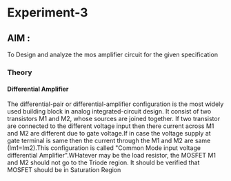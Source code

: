 # Experiment-3
## AIM :
To Design and analyze the mos amplifier circuit for the given specification 
### Theory 
#### Differential Amplifier
The differential-pair or differential-amplifier configuration is the most widely used building block in analog integrated-circuit design.
It consist of two transistors M1 and M2, whose sources are joined together.
If two transistor are connected to the different voltage input then there current across M1 and M2 are different due to gate voltage.If in case the voltage supply at gate terminal is same then the current through the M1 and M2 are same (Im1=Im2).This configuration is called "Common Mode input voltage differential Amplifier".WHatever may be the load resistor, the MOSFET M1 and M2 should not go to the Triode region. It should be verified that MOSFET should be in Saturation Region 
